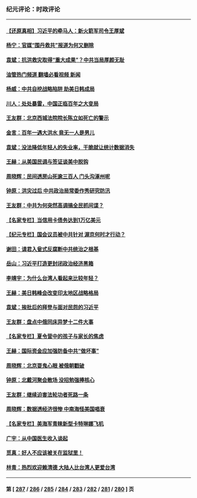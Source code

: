 ### 纪元评论：时政评论
---
#### [【还原真相】习近平的牵马人：新火箭军司令王厚斌](../../pages/nsc1025/n14057261.md?08210330) 
#### [杨宁：官媒“围丹救共”报道为何又删除](../../pages/nsc1025/n14057541.md?08210330) 
#### [袁斌：抗洪救灾取得“重大成果”？中共当局厚颜无耻](../../pages/nsc1025/n14057395.md?08210330) 
#### [油管热门频道 翻墙必看视频 新闻](ok?08210330)
#### [杨威：中共自挖战略陷阱 助美日韩成局](../../pages/nsc1025/n14057265.md?08210330) 
#### [川人：处处暴雷，中国正临百年之大变局](../../pages/nsc1025/n14057250.md?08210330) 
#### [王友群：北京西城法院院长陈立如死亡的警示](../../pages/nsc1025/n14057225.md?08210330) 
#### [金言：百年一遇大洪水 竟无一人是男儿](../../pages/nsc1025/n14057023.md?08210330) 
#### [袁斌：没法降低年轻人的失业率，干脆就让统计数据消失](../../pages/nsc1025/n14056795.md?08210330) 
#### [王赫：从美国民调与签证谈美中脱钩](../../pages/nsc1025/n14056746.md?08210330) 
#### [周晓辉：民间透房山死逾三百人 门头沟涿州呢](../../pages/nsc1025/n14056471.md?08210330) 
#### [钟原：洪灾过后 中共政治局常委作秀研究防汛](../../pages/nsc1025/n14056226.md?08210330) 
#### [王友群：中共为何突然高调搞全民抓间谍？](../../pages/nsc1025/n14056155.md?08210330) 
#### [【名家专栏】当信用卡债务达到1万亿美元](../../pages/nsc1025/n14055879.md?08210330) 
#### [【纪元专栏】国会议员被中共针对 渥京何时才行动？](../../pages/nsc1025/n14055343.md?08210330) 
#### [谢田：请君入瓮式反腐断中共统治之根基](../../pages/nsc1025/n14055925.md?08210330) 
#### [岳山：习近平打造更封闭政治经济黑箱](../../pages/nsc1025/n14055641.md?08210330) 
#### [李靖宇：为什么台湾人看起来比较年轻？](../../pages/nsc1025/n14055857.md?08210330) 
#### [王赫：美日韩峰会改变印太地区战略格局](../../pages/nsc1025/n14055686.md?08210330) 
#### [袁斌：挨批后的拜登与面对民怨的习近平](../../pages/nsc1025/n14055660.md?08210330) 
#### [王友群：盘点中俄同床异梦十二件大事](../../pages/nsc1025/n14055390.md?08210330) 
#### [【名家专栏】夏令营中的孩子与家长的焦虑](../../pages/nsc1025/n14053753.md?08210330) 
#### [王赫：国际资金应加强防备中共“做坏事”](../../pages/nsc1025/n14054757.md?08210330) 
#### [周晓辉：北京耍鬼心眼 被俄朝戳破](../../pages/nsc1025/n14055257.md?08210330) 
#### [钟原：北戴河聚会散场 没招勉强捧核心](../../pages/nsc1025/n14054723.md?08210330) 
#### [王友群：继续迫害法轮功者死路一条](../../pages/nsc1025/n14054575.md?08210330) 
#### [周晓辉：数据透经济很惨 中南海怪美国唱衰](../../pages/nsc1025/n14054560.md?08210330) 
#### [【名家专栏】美海军青睐新型卡特琳娜飞机](../../pages/nsc1025/n14054378.md?08210330) 
#### [广宇：从中国医生收入谈起](../../pages/nsc1025/n14054227.md?08210330) 
#### [觅真：好人不应该被关在监狱里！](../../pages/nsc1025/n14054206.md?08210330) 
#### [林青：热烈欢迎赖清德 大陆人比台湾人更爱台湾](../../pages/nsc1025/n14054171.md?08210330) 

---
#### 第 [ [287](./287.md?08210330) / [286](./286.md?08210330) / [285](./285.md?08210330) / [284](./284.md?08210330) / [283](./283.md?08210330) / [282](./282.md?08210330) / [281](./281.md?08210330) / [280](./280.md?08210330) ] 页
